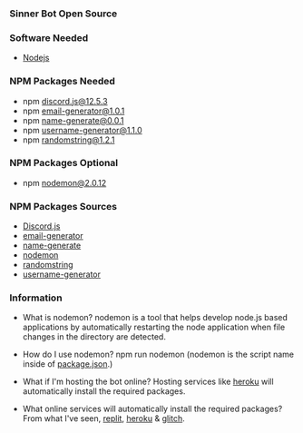 ### Sinner Bot Open Source

### Software Needed
- [Nodejs](https://nodejs.org/en/download/)

### NPM Packages Needed
- npm discord.js@12.5.3
- npm email-generator@1.0.1
- npm name-generate@0.0.1
- npm username-generator@1.1.0
- npm randomstring@1.2.1

### NPM Packages Optional
- npm nodemon@2.0.12

### NPM Packages Sources
- [Discord.js](https://www.npmjs.com/package/discord.js)
- [email-generator](https://www.npmjs.com/package/email-generator)
- [name-generate](https://www.npmjs.com/package/name-generate)
- [nodemon](https://www.npmjs.com/package/nodemon)
- [randomstring](https://www.npmjs.com/package/randomstring)
- [username-generator](https://www.npmjs.com/package/username-generator)

### Information
- What is nodemon? nodemon is a tool that helps develop node.js based applications by automatically restarting the node application when file changes in the directory are detected.

- How do I use nodemon? npm run nodemon (nodemon is the script name inside of [package.json](https://github.com/iUseYahoo/SinnerBot-Open-Source/blob/main/package.json).)

- What if I'm hosting the bot online? Hosting services like [heroku](https://www.heroku.com/) will automatically install the required packages.

- What online services will automatically install the required packages? From what I've seen, [replit](https://replit.com/), [heroku](https://www.heroku.com/) & [glitch](https://glitch.com/).